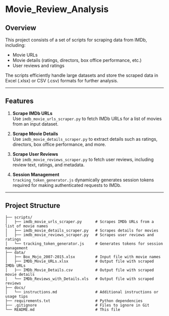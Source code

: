 # Movie_Review_Analysis

## Overview
This project consists of a set of scripts for scraping data from IMDb, including:
- Movie URLs
- Movie details (ratings, directors, box office performance, etc.)
- User reviews and ratings

The scripts efficiently handle large datasets and store the scraped data in Excel (.xlsx) or CSV (.csv) formats for further analysis.

---

## Features
1. **Scrape IMDb URLs**  
   Use `imdb_movie_urls_scraper.py` to fetch IMDb URLs for a list of movies from an input dataset.
   
2. **Scrape Movie Details**  
   Use `imdb_movie_details_scraper.py` to extract details such as ratings, directors, box office performance, and more.

3. **Scrape User Reviews**  
   Use `imdb_movie_reviews_scraper.py` to fetch user reviews, including review text, ratings, and metadata.

4. **Session Management**  
   `tracking_token_generator.js` dynamically generates session tokens required for making authenticated requests to IMDb.

---

## Project Structure
```plaintext
├── scripts/
│   ├── imdb_movie_urls_scraper.py      # Scrapes IMDb URLs from a list of movie names
│   ├── imdb_movie_details_scraper.py   # Scrapes details for movies
│   ├── imdb_movie_reviews_scraper.py   # Scrapes user reviews and ratings
│   └── tracking_token_generator.js     # Generates tokens for session management
├── data/
│   ├── Box_Mojo_2007-2015.xlsx         # Input file with movie names
│   ├── IMDb_Movie_URLs.xlsx            # Output file with scraped IMDb URLs
│   ├── IMDb_Movie_Details.csv          # Output file with scraped movie details
│   └── IMDb_Reviews_with_Details.xls   # Output file with scraped reviews
├── docs/
│   └── instructions.md                 # Additional instructions or usage tips
├── requirements.txt                    # Python dependencies
├── .gitignore                          # Files to ignore in Git
└── README.md                           # This file

